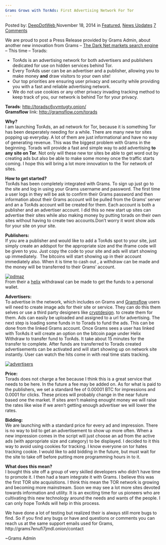 ```yaml
---
Grams Grows with TorAds: First Advertising Network For Tor
---
```

<article class="post-listing post-8355 post type-post status-publish format-standard has-post-thumbnail hentry  tag-advertising tag-grams tag-grows tag-network  ads">
    <div class="post-inner">
        <span>Posted by: <a href="https://www.deepdotweb.com/author/admin/" title="">DeepDotWeb </a></span>
    <span>November 18, 2014</span>
    <span>in <a href="https://www.deepdotweb.com/category/deepdot-news/" rel="category tag">Featured</a>, <a href="https://www.deepdotweb.com/category/news-updates/" rel="category tag">News Updates</a></span>
    <span><a href="https://www.deepdotweb.com/2014/11/18/grams-torads/#comments">7 Comments</a></span>
    </p>
    <div class="clear"></div>
    <div class="entry">
    <p>We are proud to post a Press Release provided by Grams Admin, about another new innovation from Grams &#8211; <a href="http://www.deepdotweb.com/2014/04/08/grams-darknetmarkets-search-engine/">The Dark Net markets search engine</a> &#8211; This time &#8211; Torads:</p>
    <ul>
    <li>TorAds is an advertising network for both advertisers and publishers dedicated for use on hidden services behind Tor.</li>
    <li>Every TorAds user can be an advertiser and a publisher, allowing you to make money <strong>and</strong> draw visitors to your own site!</li>
    <li>Our top priorities are ensuring user privacy and security while providing you with a fast and reliable advertising network.</li>
    <li>We do not use cookies or any other privacy invading tracking method to keep track of you, our network is behind Tor for your privacy.</li>
    </ul>
    <p><strong>Torads</strong>: <a href="http://toradsc6vvmtugty.onion/" target="_blank">http://toradsc6vvmtugty.onion/</a><br/>
    <strong>Gramsflow</strong> link: <a href="http://gramsflow.com/torads" target="_blank">http://gramsflow.com/torads</a></p>
    <p><strong> Why?</strong><br/>
    I am launching TorAds, an ad network for Tor, because it is something Tor has been desperately needing for a while. There are many new tor sites popping up everyday. A lot of them are just informational and have no way of generating revenue. This was the biggest problem with Grams in the beginning. Torads will provide a fast and simple way to add advertising <strong>to any site on Tor</strong>. Not only will these new tor sites be able to get word out by creating ads but also be able to make some money once the traffic starts coming. I hope this will bring a lot more innovation to the Tor network of sites.</p>
    <p><strong> How to get started?</strong><br/>
    TorAds has been completely integrated with Grams. To sign up just go to the site and log in using your Grams username and password. The first time a user logs in they will be ask to confirm their Grams password and then information about their Grams account will be pulled from the Grams&#8217; server and an a TorAds account will be created for them. Each account is both a publisher and an advertiser account. I did this so new start up sites can advertise their sites while also making money by putting torads on their own sites without having to create two accounts.Don&#8217;t worry it wont show ads for your site on your site.</p>
    <p><strong> Publishers:</strong><br/>
    If you are a publisher and would like to add a TorAds spot to your site, just simply create an addspot for the appropriate size and the iframe code will be given to you. Just copy the code to your site and ads will start showing up immediately.  The bitcoins will start showing up in their account immediately also. When it is time to cash out , a withdraw can be made and the money will be transferred to their Grams&#8217; account.</p>
    <p><a href="/imgs/2014/11/pdmaz.jpg"><img class="aligncenter size-full wp-image-8357" src="/imgs/2014/11/pdmaz.jpg" alt="pdmaz" width="300" height="312" srcset="/imgs/2014/11/pdmaz.jpg 300w, /imgs/2014/11/pdmaz-288x300.jpg 288w" sizes="(max-width: 300px) 100vw, 300px"/></a><br/>
    From their a <a title="Introducing Grams Helix: Bitcoins Cleaner" href="http://www.deepdotweb.com/2014/06/22/introducing-grams-helix-bitcoins-cleaner/">helix</a> withdrawal can be made to get the funds to a personal wallet.</p>
    <p><strong> Advertisers:</strong><br/>
    To advertise in the network, which includes on Grams and <a title="Grams Flow: Easy access to Hidden Sites" href="http://www.deepdotweb.com/2014/06/07/grams-flow-easy-access-hidden-sites/">Gramsflow</a> users will need to create image ads for their site or service. They can do this them selves or use a third party designers like <a title="Introducing Crypt Design: DarkNet Design Services!" href="http://www.deepdotweb.com/2014/06/04/introducing-crypt-design-darknet-design-services/">cryptdesign</a>. to create them for them. Ads can easily be uploaded and assigned to a url for advertising. The next step is loading some funds in to Torads to fund the ads. This can be done from the linked Grams account. Once Grams sees a user has linked with TorAds it will create an option on the bitcoin page under Helix Withdraw to transfer fund to TorAds. It take about 15 minutes for the transfer to complete. After funds are transferred to Torads created advertisements can be activated and will start showing up on network site instantly. User can watch the hits come in with real time stats tracking.</p>
    <p><a href="/imgs/2014/11/advertisers.png"><img class="aligncenter size-full wp-image-8358" src="/imgs/2014/11/advertisers.png" alt="advertisers" width="543" height="234" srcset="/imgs/2014/11/advertisers.png 543w, /imgs/2014/11/advertisers-300x129.png 300w" sizes="(max-width: 543px) 100vw, 543px"/></a></p>
    <p><strong> Price:</strong><br/>
    Torads does not charge a fee because I think this is a great service that needs to be here. In the future a fee may be added on. As for what is paid to the publishers, we set a standard fee of 0.00001 BTC for impressions and 0.0001 for clicks. These prices will probably change in the near future based one the market. If sites aren&#8217;t makeing enought money we will raise the rates like wise if we aren&#8217;t getting enough advertiser we will lower the rates.</p>
    <p><strong> Bidding:</strong><br/>
    We are launching with a standard price for every ad and impression. There is no way to bid to get an advertisement to show up more often. When a new impression comes in the script will just choose an ad from the active ads (with appropriate size and category) to be displayed. I decided to it this way to avoid using cookies for tracking. I know everyone on tor hates tracking cookie. I would like to add bidding in the future, but must wait for the site to take off before putting more programming hours in to it.</p>
    <p><strong> What does this mean?</strong><br/>
    I bought this site off a group of very skilled developers who didn&#8217;t have time to promote it. I then had a team integrate it with Grams. I believe this was the first TOR site acquisitions. I think this mean the TOR network is growing and becoming more mainstream. Soon we may see a lot more sites devoted towards information and utility. It is an exciting time for us pioneers who are cultivating this new technology around the needs and wants of the people. I can only hope TorAds will help in this process.</p>
    <p>We have done a lot of testing but realized their is always still more bugs to find. So if you find any bugs or have and questions or comments you can reach us at the same support emails used for Grams,<br/>
    http://grams7enufi7jmdl.onion/<wbr/>contact</p>
    <p>~Grams Admin</p>
    </div>
    <span style="display:none"><a href="https://www.deepdotweb.com/tag/advertising/" rel="tag">advertising</a> <a href="https://www.deepdotweb.com/tag/grams/" rel="tag">grams</a> <a href="https://www.deepdotweb.com/tag/grows/" rel="tag">grows</a> <a href="https://www.deepdotweb.com/tag/network/" rel="tag">network</a> <a href="https://www.deepdotweb.com/tag/tor/" rel="tag">tor</a> <a href="https://www.deepdotweb.com/tag/torads/" rel="tag">torads</a></span> <span style="display:none" class="updated">2014-11-18</span>
    <div style="display:none" class="vcard author" itemprop="author" itemscope itemtype="http://schema.org/Person"><strong class="fn" itemprop="name"><a href="https://www.deepdotweb.com/author/admin/" title="Posts by DeepDotWeb" rel="author">DeepDotWeb</a></strong></div>
    </div>
</article>


